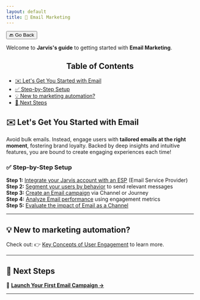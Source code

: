 ```yaml
---
layout: default
title: 📧 Email Marketing
---
```


<button onclick="window.history.back()">🔙 Go Back</button>

Welcome to **Jarvis's guide** to getting started with **Email Marketing**.

<aside class="toc">
  <h2 style="text-align: center;">Table of Contents</h2>
  <ul>
    <li><a href="#️-lets-get-you-started-with-email">✉️ Let's Get You Started with Email</a></li>
    <li><a href="#-step-by-step-setup">✅ Step-by-Step Setup</a></li>
    <li><a href="#-new-to-marketing-automation">💡 New to marketing automation?</a></li>
    <li><a href="#-next-steps">🚀 Next Steps</a></li>
  </ul>
</aside>

## ✉️ Let's Get You Started with Email

Avoid bulk emails. Instead, engage users with **tailored emails at the right moment**, fostering brand loyalty. Backed by deep insights and intuitive features, you are bound to create engaging experiences each time!

### ✅ Step-by-Step Setup

**Step 1:** [Integrate your Jarvis account with an ESP](https://docs.Jarvis.com/docs/email) (Email Service Provider)  
**Step 2:** [Segment your users by behavior](segments.html) to send relevant messages  
**Step 3:** [Create an Email campaign](creating-email-campaigns.md) via Channel or Journey  
**Step 4:** [Analyze Email performance](analyzing-web-push-campaigns.html) using engagement metrics  
**Step 5:** [Evaluate the impact of Email as a Channel](analyzing-web-push-overview.html)

---

## 💡 **New to marketing automation?** 

Check out: 👉 [Key Concepts of User Engagement](user-engagement.html) to learn more.

---

## 🚀 Next Steps

🎯 **[Launch Your First Email Campaign →](./creating-email-campaigns.html)**

---
